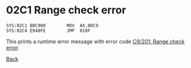 # 02C1 Range check error

```
SYS:02C1 B8C900        MOV	AX,00C9
SYS:02C4 E948FE        JMP	010F
```

This prints a runtime error message with error code [C9/201: Range check error](ERROR-CODES.md).

[Back](../README.md)